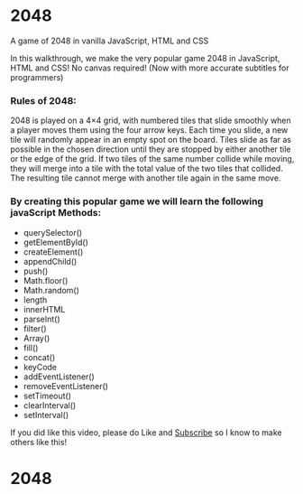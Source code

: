 # 2048
A game of 2048 in vanilla JavaScript, HTML and CSS

In this walkthrough, we make the very popular game 2048 in JavaScript, HTML and CSS! No canvas required!  (Now with more accurate subtitles for programmers)

### Rules of 2048:
2048 is played on a 4×4 grid, with numbered tiles that slide smoothly when a player moves them using the four arrow keys. Each time you slide, a new tile will randomly appear in an empty spot on the board. Tiles slide as far as possible in the chosen direction until they are stopped by either another tile or the edge of the grid. If two tiles of the same number collide while moving, they will merge into a tile with the total value of the two tiles that collided. The resulting tile cannot merge with another tile again in the same move. 


### By creating this popular game we will learn the following javaScript Methods:
- querySelector()
- getElementById()
- createElement()
- appendChild()
- push()
- Math.floor()
- Math.random()
- length
- innerHTML
- parseInt()
- filter()
- Array()
- fill()
- concat()
- keyCode
- addEventListener()
- removeEventListener()
- setTimeout()
- clearInterval()
- setInterval()

If you did like this video, please do Like and [Subscribe](youtube.com/aniakubow) so I know to make others like this!
# 2048

